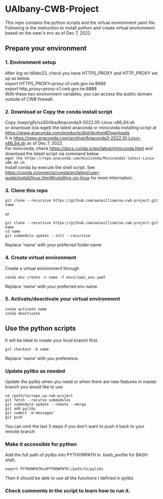 # UAlbany-CWB-Project
This repo contains the python scripts and the virtual environment yaml file. \
Following is the instruction to install python and create virtual environment based on the swei's env as of Dec 7, 2022 
## Prepare your environment
### 1. Environment setup 
  After log on h6dm23, check you have HTTPS_PROXY and HTTP_PROXY set up as below. \
  export HTTPS_PROXY=proxy-s1.cwb.gov.tw:8888 \
  export http_proxy=proxy-s1.cwb.gov.tw:8888 \
  With these two environment variables, you can access the public domain outside of CWB firewall.
### 2. Download or Copy the conda install script
  Copy /nwpr/gfs/xa30/libs/Anaconda3-2022.05-Linux-x86_64.sh \
  or download (via wget) the latest anaconda or miniconda installing script at \
  https://www.anaconda.com/products/distribution#Downloads \
  It is https://repo.anaconda.com/archive/Anaconda3-2022.10-Linux-x86_64.sh as of Dec 7, 2022. \
  For miniconda, check https://docs.conda.io/en/latest/miniconda.html and download the latest script via command below \
  ```wget the https://repo.anaconda.com/miniconda/Miniconda3-latest-Linux-x86_64.sh``` \
  Install conda by execute the shell script.
  See https://conda.io/projects/conda/en/latest/user-guide/install/linux.html#installing-on-linux for more information.
### 3. Clone this repo
  ```
  git clone --recursive https://github.com/weiwilliam/ua-cwb-project.git name
  ```
  or 
  ```
  git clone --recursive https://github.com/weiwilliam/ua-cwb-project.git name
  cd name
  git submodule update --init --recursive
  ```
  Replace 'name' with your preferred folder name
### 4. Create virtual environment
  Create a virtual environment through
  ```
  conda env create -n name -f envs/swei_env.yaml
  ```
  Replace 'name' with your preferred env name.
### 5. Activate/deactivate your virtual environment
  ```
  conda activate name
  conda deactivate
  ```
## Use the python scripts
It will be ideal to create your local branch first.
  ```
  git checkout -b name
  ```
Replace 'name' with you preference.
### Update pylibs as needed
Update the pylibs when you need or when there are new features in master branch you would like to use
  ```
  cd /path/to/repo_ua-cwb-project
  git fetch --recurse_submodules
  git submodule update --remote --merge
  git add pylibs
  git commit -m'messages'
  git push
  ```
You can omit the last 3 steps if you don't want to push it back to your remote branch

### Make it accessible for python
Add the full path of pylibs into PYTHONPATH in .bash_profile for BASH shell.
  ```
  export PYTHONPATH=$PYTHONPATH:/path/to/pylibs
  ```
Then it should be able to use all the functions I defined in pylibs

### Check comments in the script to learn how to run it.


